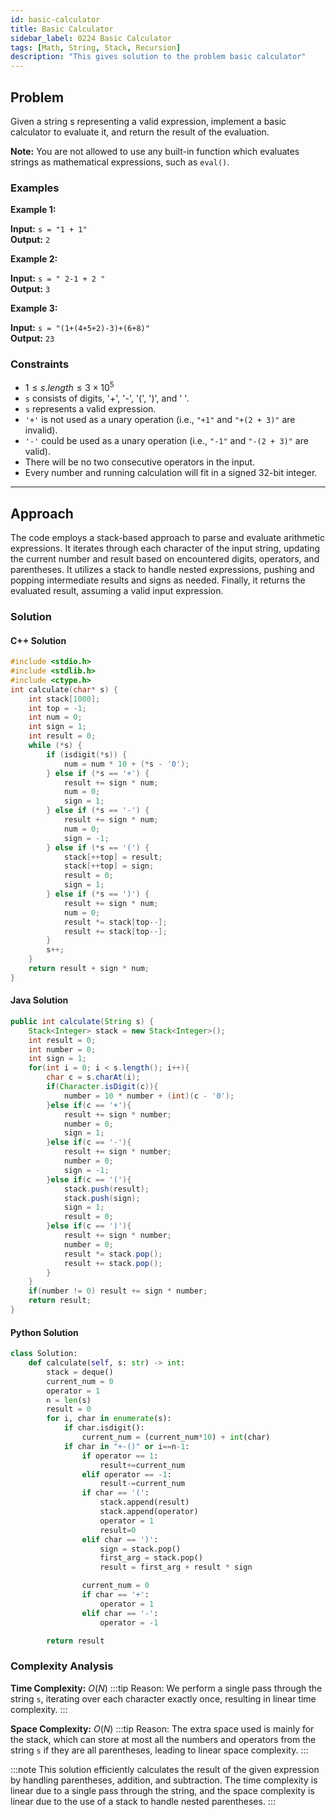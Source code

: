 ```yaml
---
id: basic-calculator
title: Basic Calculator
sidebar_label: 0224 Basic Calculator
tags: [Math, String, Stack, Recursion]
description: "This gives solution to the problem basic calculator"
---
```


## Problem

Given a string s representing a valid expression, implement a basic calculator to evaluate it, and return the result of the evaluation.

**Note:** You are not allowed to use any built-in function which evaluates strings as mathematical expressions, such as `eval()`.

### Examples

**Example 1:**

**Input:** `s = "1 + 1"`  
**Output:** `2`

**Example 2:**

**Input:** `s = " 2-1 + 2 "`  
**Output:** `3`

**Example 3:**

**Input:** `s = "(1+(4+5+2)-3)+(6+8)"`  
**Output:** `23`

### Constraints

- $1 \leq s.length \leq 3 \times 10^5$
- `s` consists of digits, '+', '-', '(', ')', and ' '.
- `s` represents a valid expression.
- `'+'` is not used as a unary operation (i.e., `"+1"` and `"+(2 + 3)"` are invalid).
- `'-'` could be used as a unary operation (i.e., `"-1"` and `"-(2 + 3)"` are valid).
- There will be no two consecutive operators in the input.
- Every number and running calculation will fit in a signed 32-bit integer.

---

## Approach
The code employs a stack-based approach to parse and evaluate arithmetic expressions. It iterates through each character of the input string, updating the current number and result based on encountered digits, operators, and parentheses. It utilizes a stack to handle nested expressions, pushing and popping intermediate results and signs as needed. Finally, it returns the evaluated result, assuming a valid input expression.

### Solution

#### C++ Solution

```cpp
#include <stdio.h>
#include <stdlib.h>
#include <ctype.h>
int calculate(char* s) {
    int stack[1000];
    int top = -1;
    int num = 0;
    int sign = 1;
    int result = 0;
    while (*s) {
        if (isdigit(*s)) {
            num = num * 10 + (*s - '0');
        } else if (*s == '+') {
            result += sign * num;
            num = 0;
            sign = 1;
        } else if (*s == '-') {
            result += sign * num;
            num = 0;
            sign = -1;
        } else if (*s == '(') {
            stack[++top] = result;
            stack[++top] = sign;
            result = 0;
            sign = 1;
        } else if (*s == ')') {
            result += sign * num;
            num = 0;
            result *= stack[top--];
            result += stack[top--];
        }
        s++;
    }
    return result + sign * num;
}
```

#### Java Solution

```java
public int calculate(String s) {
    Stack<Integer> stack = new Stack<Integer>();
    int result = 0;
    int number = 0;
    int sign = 1;
    for(int i = 0; i < s.length(); i++){
        char c = s.charAt(i);
        if(Character.isDigit(c)){
            number = 10 * number + (int)(c - '0');
        }else if(c == '+'){
            result += sign * number;
            number = 0;
            sign = 1;
        }else if(c == '-'){
            result += sign * number;
            number = 0;
            sign = -1;
        }else if(c == '('){
            stack.push(result);
            stack.push(sign);
            sign = 1;   
            result = 0;
        }else if(c == ')'){
            result += sign * number;  
            number = 0;
            result *= stack.pop();    
            result += stack.pop();   
        }
    }
    if(number != 0) result += sign * number;
    return result;
}
```

#### Python Solution

```python
class Solution:
    def calculate(self, s: str) -> int:
        stack = deque()
        current_num = 0
        operator = 1
        n = len(s)
        result = 0
        for i, char in enumerate(s):
            if char.isdigit():
                current_num = (current_num*10) + int(char)
            if char in "+-()" or i==n-1:
                if operator == 1:
                    result+=current_num
                elif operator == -1:
                    result-=current_num
                if char == '(':
                    stack.append(result)
                    stack.append(operator)
                    operator = 1
                    result=0
                elif char == ')':
                    sign = stack.pop()
                    first_arg = stack.pop()
                    result = first_arg + result * sign

                current_num = 0
                if char == '+':
                    operator = 1
                elif char == '-':
                    operator = -1

        return result
```

### Complexity Analysis

**Time Complexity:** $O(N)$
:::tip Reason:
We perform a single pass through the string `s`, iterating over each character exactly once, resulting in linear time complexity.
:::

**Space Complexity:** $O(N)$
:::tip Reason:
The extra space used is mainly for the stack, which can store at most all the numbers and operators from the string `s` if they are all parentheses, leading to linear space complexity.
:::

:::note
This solution efficiently calculates the result of the given expression by handling parentheses, addition, and subtraction. The time complexity is linear due to a single pass through the string, and the space complexity is linear due to the use of a stack to handle nested parentheses.
:::
